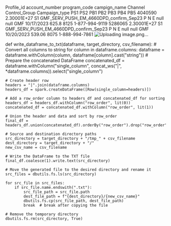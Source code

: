 Profile_id	account_number	program_code	campign_name	Channel	Control_Group	Campaign_type	PS1	PS2	PB1	PB2	PB3	PB4	PB5
4040590	2.30001E+27	S1	GMF_SERV_PUSH_EM_4660DPD_confirm_Sep23	P	N	E	null	null	GMF	10/17/2023	625.8	8125	1-877-994-9119
5286065	2.30001E+27	S1	GMF_SERV_PUSH_EM_4660DPD_confirm_Sep23	P	N	E	null	null	GMF	10/20/2023	539.06	8075	1-888-994-7861
![Uploading image.png…]()

def write_dataframe_to_txt(dataframe, target_directory, csv_filename): # Convert all columns to string 
    for column in dataframe.columns: 
        dataframe = dataframe.withColumn(column, dataframe[column].cast("string"))
    # Prepare the concatenated DataFrame
    concatenated_df = dataframe.withColumn("single_column", concat_ws("|", *dataframe.columns)).select("single_column")

    # Create header row
    headers = "|".join(dataframe.columns)
    headers_df = spark.createDataFrame([Row(single_column=headers)])

    # Add a row_order column to headers_df and concatenated_df for sorting
    headers_df = headers_df.withColumn("row_order", lit(0))
    concatenated_df = concatenated_df.withColumn("row_order", lit(1))

    # Union the header and data and sort by row_order
    final_df = headers_df.union(concatenated_df).orderBy("row_order").drop("row_order")

    # Source and destination directory paths
    src_directory = target_directory + "/tmp_" + csv_filename
    dest_directory = target_directory + "/"
    new_csv_name = csv_filename

    # Write the DataFrame to the TXT file
    final_df.coalesce(1).write.text(src_directory)

    # Move the generated file to the desired directory and rename it
    src_files = dbutils.fs.ls(src_directory)

    for src_file in src_files: 
        if src_file.name.endswith(".txt"): 
            src_file_path = src_file.path 
            dest_file_path = f"{dest_directory}/{new_csv_name}"
            dbutils.fs.cp(src_file_path, dest_file_path)
            break  # break after copying the file

    # Remove the temporary directory
    dbutils.fs.rm(src_directory, True)

